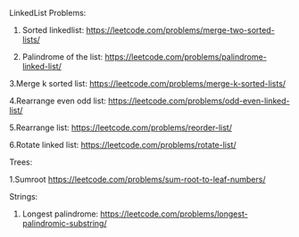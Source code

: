 LinkedList Problems:

1. Sorted linkedlist:  https://leetcode.com/problems/merge-two-sorted-lists/

2. Palindrome of the list: https://leetcode.com/problems/palindrome-linked-list/
   
3.Merge k sorted list:  https://leetcode.com/problems/merge-k-sorted-lists/

4.Rearrange even odd list:  https://leetcode.com/problems/odd-even-linked-list/

5.Rearrange list:  https://leetcode.com/problems/reorder-list/

6.Rotate linked list: https://leetcode.com/problems/rotate-list/

Trees:

1.Sumroot  https://leetcode.com/problems/sum-root-to-leaf-numbers/

Strings: 

1. Longest palindrome: https://leetcode.com/problems/longest-palindromic-substring/
